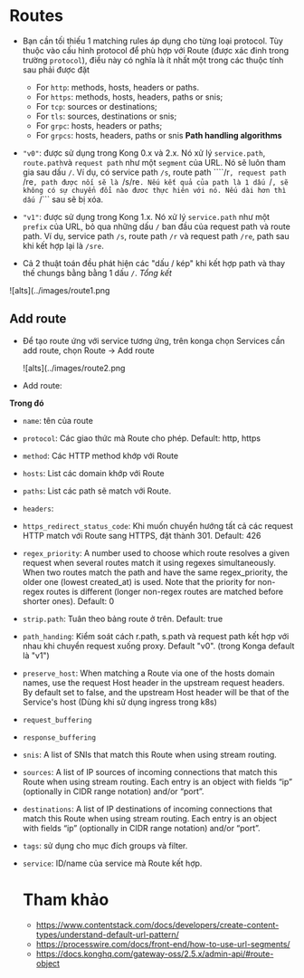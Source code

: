 # Routes
  
  - Bạn cần tối thiếu 1 matching rules áp dụng cho từng loại protocol. Tùy thuộc vào cấu hình protocol để phù hợp với Route (được xác đinh trong trường ```protocol```), điều này có nghĩa là ít nhất một trong các thuộc tính sau phải được đặt
    - For ```http```: methods, hosts, headers or paths.
    - For ```https```: methods, hosts, headers, paths or snis; 
    - For ```tcp```: sources or destinations;
    - For ```tls```: sources, destinations or snis;
    - For ```grpc```: hosts, headers or paths;
    - For ```grpcs```: hosts, headers, paths or snis
  **Path handling algorithms**
  - ```"v0"```: được sử dụng trong Kong 0.x và 2.x. Nó xử lý ```service.path```, ```route.path```và ```request path``` như một ```segment``` của URL. Nó sẽ luôn tham gia sau dấu ```/```. Ví dụ, có service path ```/s```, route path ````/r```, request path ```/re```, path được nối sẽ là ```/s/re```. Nếu kết quả của path là 1 dấu ```/```, sẽ không có sự chuyển đổi nào đươc thực hiên với nó. Nếu dài hơn thì dấu ```/``` sau sẽ bị xóa.

  - ```"v1"```: được sử dụng trong Kong 1.x. Nó xử lý ```service.path``` như một ```prefix``` của URL, bỏ qua những dấu ```/``` ban đầu của request path và route path. Ví dụ, service path ```/s```, route path ```/r``` và request path ```/re```, path sau khi kết hợp lại là ```/sre```.
  - Cả 2 thuật toán đều phát hiện các "dấu / kép" khi kết hợp path và thay thế chungs bằng bằng 1 dấu ```/```.
  *Tổng kết*
  
  ![alts](../images/route1.png

## Add route
- Để tạo route ứng với service tương ứng, trên konga chọn Services cần add route, chọn Route -> Add route

  ![alts](../images/route2.png

- Add route:
 

**Trong đó**
- ```name```: tên của route
- ```protocol```: Các giao thức mà Route cho phép. Default: http, https
- ```method```: Các HTTP method khớp với Route
- ```hosts```: List các domain khớp với Route
- ```paths```: List các path sẽ match với Route.
- ```headers```: 
- ```https_redirect_status_code```: Khi muốn chuyển hướng tất cả các request HTTP match với Route sang HTTPS, đặt thành 301. Default: 426 <!--(To instruct Kong to redirect all HTTP requests matching this Ingress rule to HTTPS, update its annotations to limit its protocols to HTTPS only and issue a 301 redirect:) -->
- ```regex_priority```: A number used to choose which route resolves a given request when several routes match it using regexes simultaneously. When two routes match the path and have the same regex_priority, the older one (lowest created_at) is used. Note that the priority for non-regex routes is different (longer non-regex routes are matched before shorter ones). Default: 0
- ```strip.path```: Tuân theo bảng route ở trên. Default: true
- ```path_handing```: Kiểm soát cách r.path, s.path và request path kết hợp với nhau khi chuyển request xuống proxy. Default "v0". (trong Konga default là "v1")
- ```preserve_host```: When matching a Route via one of the hosts domain names, use the request Host header in the upstream request headers. By default set to false, and the upstream Host header will be that of the Service's host (Dùng khi sử dụng ingress trong k8s)
- ```request_buffering```
- ```response_buffering```
- ```snis```: A list of SNIs that match this Route when using stream routing.
- ```sources```: A list of IP sources of incoming connections that match this Route when using stream routing. Each entry is an object with fields “ip” (optionally in CIDR range notation) and/or “port”.
- ```destinations```: A list of IP destinations of incoming connections that match this Route when using stream routing. Each entry is an object with fields “ip” (optionally in CIDR range notation) and/or “port”.
- ```tags```: sử dụng cho mục đích groups và filter.
- ```service```: ID/name của service mà Route kết hợp.

  # Tham khảo
  - https://www.contentstack.com/docs/developers/create-content-types/understand-default-url-pattern/ 
  - https://processwire.com/docs/front-end/how-to-use-url-segments/ 
  - https://docs.konghq.com/gateway-oss/2.5.x/admin-api/#route-object